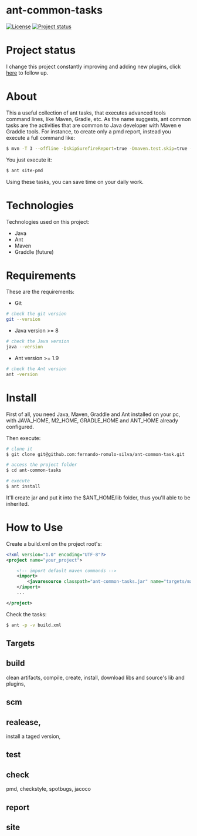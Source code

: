# ant-common-tasks

[![License](https://img.shields.io/badge/License-Apache%202.0-blue.svg)](https://opensource.org/licenses/Apache-2.0)
[![Project status](https://img.shields.io/badge/Project%20status-Maintenance-orange.svg)](https://img.shields.io/badge/Project%20status-Maintenance-orange.svg)

# Project status

I change this project constantly improving and adding new plugins, click [here](docs/STATUS.md) to follow up.

# About

This a useful collection of ant tasks, that executes advanced tools command lines, like Maven, Gradle, etc.
As the name suggests, ant common tasks are the activities that are common to Java developer with Maven e Graddle tools.
For instance, to create only a pmd report, instead you execute a full command like:

```bash
$ mvn -T 3 --offline -DskipSurefireReport=true -Dmaven.test.skip=true -Dspotbugs.skip=true -Dcheckstyle.skip=true -Dmaven.javadoc.skip=true -Djdepend.skip=true -Dtaglist.skip=true -Dmpir.skip=true -Dcpd.skip=true -Djacoco.skip=true site
```
You just execute it:

```bash
$ ant site-pmd
```
Using these tasks, you can save time on your daily work.

# Technologies

Technologies used on this project:

- Java
- Ant
- Maven
- Graddle (future)

# Requirements

These are the requirements:

- Git

```bash
# check the git version
git --version
```

- Java version >= 8 

```bash
# check the Java version
java --version
```

- Ant version >= 1.9

```bash
# check the Ant version
ant -version
```

# Install

First of all, you need Java, Maven, Graddle and Ant installed on your pc, with JAVA_HOME, M2_HOME, GRADLE_HOME and ANT_HOME already configured. <br />

Then execute:

```bash
# clone it
$ git clone git@github.com:fernando-romulo-silva/ant-common-task.git

# access the project folder
$ cd ant-common-tasks

# execute
$ ant install
```
It'll create jar and put it into the $ANT_HOME/lib folder, thus you'll able to be inherited.


# How to Use

Create a build.xml on the project root's:

```xml
<?xml version="1.0" encoding="UTF-8"?>
<project name="your_project">

	<!-- import default maven commands -->
	<import>
		<javaresource classpath="ant-common-tasks.jar" name="targets/maven/maven-build.xml" />
	</import>
	...

</project>
```

Check the tasks:

```bash
$ ant -p -v build.xml
```

## Targets

## build

clean artifacts, compile, create, install, download libs and source's lib and plugins, 

## scm 

## realease, 
install a taged version,

## test

## check 

pmd, checkstyle, spotbugs, jacoco

## report

## site
